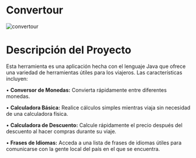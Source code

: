 # Convertour
![convertour](https://user-images.githubusercontent.com/102103267/224838451-e261cb4e-2f6a-49a6-b908-422156583d96.png)
# Descripción del Proyecto
Esta herramienta es una aplicación hecha con el lenguaje Java que ofrece una variedad de herramientas útiles para los viajeros. Las características incluyen:

•	**Conversor de Monedas:** Convierta rápidamente entre diferentes monedas.

•	**Calculadora Básica:** Realice cálculos simples mientras viaja sin necesidad de una calculadora física.

•	**Calculadora de Descuento:** Calcule rápidamente el precio después del descuento al hacer compras durante su viaje.

•	**Frases de Idiomas:** Acceda a una lista de frases de idiomas útiles para comunicarse con la gente local del país en el que se encuentra.
